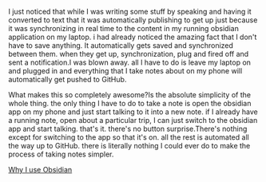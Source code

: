 I just noticed that while I was writing some stuff by speaking and having it converted to text that it was automatically publishing to get up just because it was synchronizing in real time to the content in my running obsidian application on my laptop. i had already noticed the amazing fact that I don't have to save anything. It automatically gets saved and synchronized between them. when they get up, synchronization, plug and fired off and sent a notification.I was blown away. all I have to do is leave my laptop on and plugged in and everything that I take notes about on my phone will automatically get pushed to GitHub.

What makes this so completely awesome?Is the absolute simplicity of the whole thing. the only thing I have to do to take a note is open the obsidian app on my phone and just start talking to it into a new note. if I already have a running note, open about a particular trip, I can just switch to the obsidian app and start talking. that's it. there's no button surprise.There's nothing except for switching to the app so that it's on. all the rest is automated all the way up to GitHub. there is literally nothing I could ever do to make the process of taking notes simpler.

[Why I use Obsidian](Why%20I%20use%20Obsidian.md)
